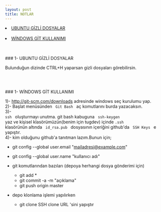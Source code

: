 ```yaml
---
layout: post
title: NOTLAR
---
```


<li><a href="#gizli">UBUNTU GİZLİ DOSYALAR</a></li><br>
<li><a href="#git"> WİNDOWS GİT KULLANIMI</a></li><br>
<br>

###<a id="gizli"> 1- UBUNTU GİZLİ DOSYALAR </a>

Bulunduğun dizinde CTRL+H yaparsan gizli dosyaları görebilirsin.

<br>
<br>

###<a id="git"> 1- WİNDOWS GİT KULLANIMI </a>

1)- <a href="http://git-scm.com/downloads" > http://git-scm.com/downloads </a>   adresinde windows seç kurulumu yap.<br>
2)- Başlat menüsünden <code> Git Bash </code> aç komutlarını burda yazacaksın.<br>
3)- <code> ssh </code> oluşturmayı unutma. git bash kabuguna <code> ssh-keygen </code> yaz ve kişisel klasörümüzün(benim için tugdev) içinde <code>.ssh </code> klasörünün altında <code> id_rsa.pub </code> dosyasının içeriğini github'da <code> SSH Keys </code> e yapıştır.<br>
4)- kim olduğunu github'a tanıtman lazım.Bunun için;
  - git config --global user.email "mailadresi@example.com"
  - git config --global user.name "kullanıcı adı"
	
- git komutlarından bazıları (depoya herhangi dosya gönderimi için)
  - git add *
  - git commit -a -m "açıklama"
  - git push origin master
- depo klonlama işlemi yapılırken
  - git clone SSH clone URL 'sini yapıştır
<br>
<br> 



